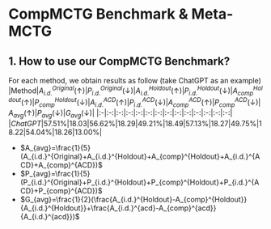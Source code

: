 # CompMCTG Benchmark \& Meta-MCTG
## 1. How to use our CompMCTG Benchmark?
For each method, we obtain results as follow (take ChatGPT as an example)
|Method|$A_{i.d.}^{Original}(\uparrow)$|$P_{i.d.}^{Original}(\downarrow)$|$A_{i.d.}^{Holdout}(\uparrow)$|$P_{i.d.}^{Holdout}(\downarrow)$|$A_{comp}^{Holdout}(\uparrow)$|$P_{comp}^{Holdout}(\downarrow)$|$A_{i.d.}^{ACD}(\uparrow)$|$P_{i.d.}^{ACD}(\downarrow)$|$A_{comp}^{ACD}(\uparrow)$|$P_{comp}^{ACD}(\downarrow)$|$A_{avg}(\uparrow)$|$P_{avg}(\downarrow)$|$G_{avg}(\downarrow)$|
|:-|:-:|:-:|:-:|:-:|:-:|:-:|:-:|:-:|:-:|:-:|:-:|:-:|:-:|
|_ChatGPT_|57.51%|18.03|56.62%|18.29|49.21%|18.49|57.13%|18.27|49.75%|18.22|54.04%|18.26|13.00%|

- $A_{avg}=\frac{1}{5}(A_{i.d.}^{Original}+A_{i.d.}^{Holdout}+A_{comp}^{Holdout}+A_{i.d.}^{ACD}+A_{comp}^{ACD})$
- $P_{avg}=\frac{1}{5}(P_{i.d.}^{Original}+P_{i.d.}^{Holdout}+P_{comp}^{Holdout}+P_{i.d.}^{ACD}+P_{comp}^{ACD})$
- $G_{avg}=\frac{1}{2}(\frac{A_{i.d.}^{Holdout}-A_{comp}^{Holdout}}{A_{i.d.}^{Holdout}}+\frac{A_{i.d.}^{acd}-A_{comp}^{acd}}{A_{i.d.}^{acd}})$

